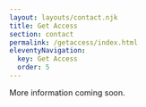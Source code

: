 ```yaml
---
layout: layouts/contact.njk
title: Get Access
section: contact
permalink: /getaccess/index.html
eleventyNavigation:
  key: Get Access
  order: 5
---
```

More information coming soon.
